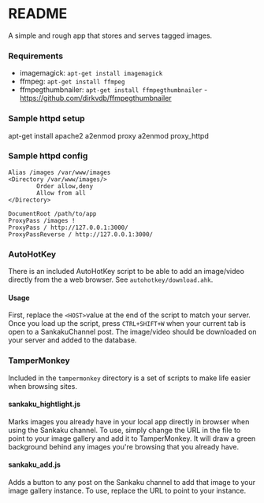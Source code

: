 # README
A simple and rough app that stores and serves tagged images.

### Requirements
- imagemagick: `apt-get install imagemagick`
- ffmpeg: `apt-get install ffmpeg`
- ffmpegthumbnailer: `apt-get install ffmpegthumbnailer` - https://github.com/dirkvdb/ffmpegthumbnailer

### Sample httpd setup
apt-get install apache2
a2enmod proxy
a2enmod proxy_httpd

### Sample httpd config
```
Alias /images /var/www/images
<Directory /var/www/images/>
        Order allow,deny
        Allow from all
</Directory>

DocumentRoot /path/to/app
ProxyPass /images !
ProxyPass / http://127.0.0.1:3000/
ProxyPassReverse / http://127.0.0.1:3000/
```

### AutoHotKey
There is an included AutoHotKey script to be able to add an image/video directly from the a web browser. See `autohotkey/download.ahk`.
#### Usage
First, replace the `<HOST>`value at the end of the script to match your server. Once you load up the script, press `CTRL+SHIFT+W` when your current tab is open to a SankakuChannel post. The image/video should be downloaded on your server and added to the database.

### TamperMonkey
Included in the `tampermonkey` directory is a set of scripts to make life easier when browsing sites.
#### sankaku_hightlight.js
Marks images you already have in your local app directly in browser when using the Sankaku channel. To use, simply change the URL in the file to point to your image gallery and add it to TamperMonkey. It will draw a green background behind any images you're browsing that you already have.
#### sankaku_add.js
Adds a button to any post on the Sankaku channel to add that image to your image gallery instance. To use, replace the URL to point to your instance.
